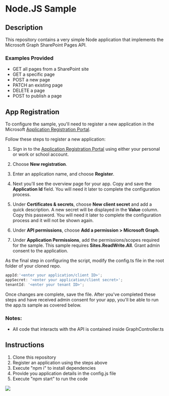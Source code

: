# Node.JS Sample

## Description

This repository contains a very simple Node application that implements the Microsoft Graph SharePoint Pages API.

### Examples Provided

- GET all pages from a SharePoint site
- GET a specific page
- POST a new page
- PATCH an existing page
- DELETE a page
- POST to publish a page

## App Registration

To configure the sample, you'll need to register a new application in the Microsoft [Application Registration Portal](https://portal.azure.com/#blade/Microsoft_AAD_IAM/ActiveDirectoryMenuBlade/RegisteredApps).

Follow these steps to register a new application:

1. Sign in to the [Application Registration Portal](https://portal.azure.com/#blade/Microsoft_AAD_IAM/ActiveDirectoryMenuBlade/RegisteredApps) using either your personal or work or school account.

2. Choose **New registration**.

3. Enter an application name, and choose **Register**.

4. Next you'll see the overview page for your app. Copy and save the **Application Id** field. You will need it later to complete the configuration process.

5. Under **Certificates & secrets**, choose **New client secret** and add a quick description. A new secret will be displayed in the **Value** column. Copy this password. You will need it later to complete the configuration process and it will not be shown again.

6. Under **API permissions**, choose **Add a permission > Microsoft Graph**.

7. Under **Application Permissions**, add the permissions/scopes required for the sample. This sample requires **Sites.ReadWrite.All**. Grant admin consent to the application.

As the final step in configuring the script, modify the config.ts file in the root folder of your cloned repo.

```typescript
appId:'<enter your application/client ID>';
appSecret: '<enter your application/client secret>';
tenantId: '<enter your tenant ID>';
```

Once changes are complete, save the file. After you've completed these steps and have received admin consent for your app, you'll be able to run the app.ts sample as covered below.

### Notes:

- All code that interacts with the API is contained inside GraphController.ts

## Instructions

1) Clone this repository
2) Register an application using the steps above
3) Execute "npm i" to install dependencies
4) Provide you application details in the config.js file
5) Execute "npm start" to run the code

<img src="https://pnptelemetry.azurewebsites.net/sp-dev-solutions/solutions/PagesAPISolution/NodeJS" />
